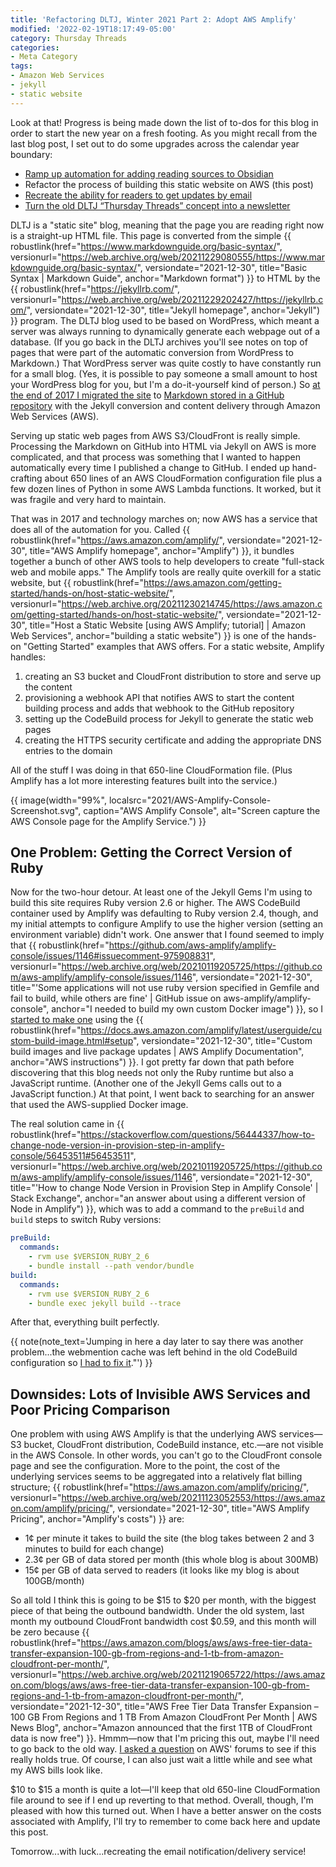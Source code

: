 ```yaml
---
title: 'Refactoring DLTJ, Winter 2021 Part 2: Adopt AWS Amplify'
modified: '2022-02-19T18:17:49-05:00'
category: Thursday Threads
categories:
- Meta Category
tags:
- Amazon Web Services
- jekyll
- static website
---
```

Look at that! 
Progress is being made down the list of to-dos for this blog in order to start the new year on a fresh footing. 
As you might recall from the last blog post, I set out to do some upgrades across the calendar year boundary:

* [Ramp up automation for adding reading sources to Obsidian]({filename}/2021-12-29-obsidian-journaling)
* Refactor the process of building this static website on AWS (this post)
* [Recreate the ability for readers to get updates by email]({filename}/2022-01-05-newsletter-launching)
* [Turn the old DLTJ “Thursday Threads” concept into a newsletter]({filename}/2022-01-06-refactoring-complete)

DLTJ is a "static site" blog, meaning that the page you are reading right now is a straight-up HTML file. 
This page is converted from the simple {{ robustlink(href="https://www.markdownguide.org/basic-syntax/", versionurl="https://web.archive.org/web/20211229080555/https://www.markdownguide.org/basic-syntax/", versiondate="2021-12-30", title="Basic Syntax | Markdown Guide", anchor="Markdown format") }} to HTML by the {{ robustlink(href="https://jekyllrb.com/", versionurl="https://web.archive.org/web/20211229202427/https://jekyllrb.com/", versiondate="2021-12-30", title="Jekyll homepage", anchor="Jekyll") }} program. 
The DLTJ blog used to be based on WordPress, which meant a server was always running to dynamically generate each webpage out of a database. 
(If you go back in the DLTJ archives you'll see notes on top of pages that were part of the automatic conversion from WordPress to Markdown.)
That WordPress server was quite costly to have constantly run for a small blog. 
(Yes, it is possible to pay someone a small amount to host your WordPress blog for you, but I'm a do-it-yourself kind of person.)
So [at the end of 2017 I migrated the site](/article/dltj-in-a-newwwyear/) to [Markdown stored in a GitHub repository](https://github.com/dltj/dltj-blog) with the Jekyll conversion and content delivery through Amazon Web Services (AWS). 

Serving up static web pages from AWS S3/CloudFront is really simple. 
Processing the Markdown on GitHub into HTML via Jekyll on AWS is more complicated, and that process was something that I wanted to happen automatically every time I published a change to GitHub.
I ended up hand-crafting about 650 lines of an AWS CloudFormation configuration file plus a few dozen lines of Python in some AWS Lambda functions. 
It worked, but it was fragile and very hard to maintain. 

That was in 2017 and technology marches on; now AWS has a service that does all of the automation for you. 
Called {{ robustlink(href="https://aws.amazon.com/amplify/", versiondate="2021-12-30", title="AWS Amplify homepage", anchor="Amplify") }}, it bundles together a bunch of other AWS tools to help developers to create "full-stack web and mobile apps." 
The Amplify tools are really quite overkill for a static website, but {{ robustlink(href="https://aws.amazon.com/getting-started/hands-on/host-static-website/", versionurl="https://web.archive.org/20211230214745/https://aws.amazon.com/getting-started/hands-on/host-static-website/", versiondate="2021-12-30", title="Host a Static Website [using AWS Amplify; tutorial] | Amazon Web Services", anchor="building a static website") }} is one of the hands-on "Getting Started" examples that AWS offers.
For a static website, Amplify handles:

1. creating an S3 bucket and CloudFront distribution to store and serve up the content
1. provisioning a webhook API that notifies AWS to start the content building process and adds that webhook to the GitHub repository 
1. setting up the CodeBuild process for Jekyll to generate the static web pages
1. creating the HTTPS security certificate and adding the appropriate DNS entries to the domain

All of the stuff I was doing in that 650-line CloudFormation file.
(Plus Amplify has a lot more interesting features built into the service.)

{{ image(width="99%", localsrc="2021/AWS-Amplify-Console-Screenshot.svg", caption="AWS Amplify Console", alt="Screen capture the AWS Console page for the Amplify Service.") }}

## One Problem: Getting the Correct Version of Ruby
Now for the two-hour detour. 
At least one of the Jekyll Gems I'm using to build this site requires Ruby version 2.6 or higher. 
The AWS CodeBuild container used by Amplify was defaulting to Ruby version 2.4, though, and my initial attempts to configure Amplify to use the higher version (setting an environment variable) didn't work.
One answer that I found seemed to imply that {{ robustlink(href="https://github.com/aws-amplify/amplify-console/issues/1146#issuecomment-975908831", versionurl="https://web.archive.org/web/20210119205725/https://github.com/aws-amplify/amplify-console/issues/1146", versiondate="2021-12-30", title="'Some applications will not use ruby version specified in Gemfile and fail to build, while others are fine' | GitHub issue on aws-amplify/amplify-console", anchor="I needed to build my own custom Docker image") }}, so I [started to make one](https://github.com/dltj/jekyll-serve-amplify/) using the {{ robustlink(href="https://docs.aws.amazon.com/amplify/latest/userguide/custom-build-image.html#setup", versiondate="2021-12-30", title="Custom build images and live package updates | AWS Amplify Documentation", anchor="AWS instructions") }}.
I got pretty far down that path before discovering that this blog needs not only the Ruby runtime but also a JavaScript runtime.
(Another one of the Jekyll Gems calls out to a JavaScript function.)
At that point, I went back to searching for an answer that used the AWS-supplied Docker image.

The real solution came in {{ robustlink(href="https://stackoverflow.com/questions/56444337/how-to-change-node-version-in-provision-step-in-amplify-console/56453511#56453511", versionurl="https://web.archive.org/web/20210119205725/https://github.com/aws-amplify/amplify-console/issues/1146", versiondate="2021-12-30", title="'How to change Node Version in Provision Step in Amplify Console' | Stack Exchange", anchor="an answer about using a different version of Node in Amplify") }}, which was to add a command to the `preBuild` and `build` steps to switch Ruby versions:

```yaml
preBuild:
  commands:
    - rvm use $VERSION_RUBY_2_6
    - bundle install --path vendor/bundle
build:
  commands:
    - rvm use $VERSION_RUBY_2_6
    - bundle exec jekyll build --trace
```

After that, everything built perfectly.

{{ note(note_text='Jumping in here a day later to say there was another problem...the webmention cache was left behind in the old CodeBuild configuration so <a href="/article/fixing-webmentions">I had to fix it</a>."') }}

## Downsides: Lots of Invisible AWS Services and Poor Pricing Comparison
One problem with using AWS Amplify is that the underlying AWS services—S3 bucket, CloudFront distribution, CodeBuild instance, etc.—are not visible in the AWS Console. 
In other words, you can't go to the CloudFront console page and see the configuration.
More to the point, the cost of the underlying services seems to be aggregated into a relatively flat billing structure; {{ robustlink(href="https://aws.amazon.com/amplify/pricing/", versionurl="https://web.archive.org/web/20211123052553/https://aws.amazon.com/amplify/pricing/", versiondate="2021-12-30", title="AWS Amplify Pricing", anchor="Amplify's costs") }} are:

* 1¢ per minute it takes to build the site (the blog takes between 2 and 3 minutes to build for each change)
* 2.3¢ per GB of data stored per month (this whole blog is about 300MB)
* 15¢ per GB of data served to readers (it looks like my blog is about 100GB/month)

So all told I think this is going to be $15 to $20 per month, with the biggest piece of that being the outbound bandwidth. 
Under the old system, last month my outbound CloudFront bandwidth cost $0.59, and this month will be zero because {{ robustlink(href="https://aws.amazon.com/blogs/aws/aws-free-tier-data-transfer-expansion-100-gb-from-regions-and-1-tb-from-amazon-cloudfront-per-month/", versionurl="https://web.archive.org/web/20211219065722/https://aws.amazon.com/blogs/aws/aws-free-tier-data-transfer-expansion-100-gb-from-regions-and-1-tb-from-amazon-cloudfront-per-month/", versiondate="2021-12-30", title="AWS Free Tier Data Transfer Expansion – 100 GB From Regions and 1 TB From Amazon CloudFront Per Month | AWS News Blog", anchor="Amazon announced that the first 1TB of CloudFront data is now free") }}.
Hmmm—now that I'm pricing this out, maybe I'll need to go back to the old way. 
[I asked a question](https://repost.aws/questions/QUyy_CdDAKQ5Giy5ikzA0-0Q/does-amplify-outbound-bandwidth-fall-under-the-new-1-tb-month-free-tier-data-transfer-expansion-announced-for-cloud-front) on AWS' forums to see if this really holds true. 
Of course, I can also just wait a little while and see what my AWS bills look like.

$10 to $15 a month is quite a lot—I'll keep that old 650-line CloudFormation file around to see if I end up reverting to that method. 
Overall, though, I'm pleased with how this turned out.
When I have a better answer on the costs associated with Amplify, I'll try to remember to come back here and update this post.

Tomorrow...with luck...recreating the email notification/delivery service!